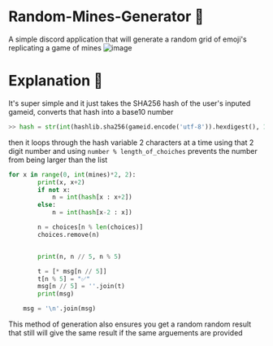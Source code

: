 # Random-Mines-Generator 🤖
A simple discord application that will generate a random grid of emoji's replicating a game of mines
![image](https://user-images.githubusercontent.com/78031685/194453909-70489ad7-99b4-48ad-be3f-bfcdcb6fd769.png)

# Explanation 🧠
It's super simple and it just takes the SHA256 hash of the user's inputed gameid, converts that hash into a base10 number
```py
>> hash = str(int(hashlib.sha256(gameid.encode('utf-8')).hexdigest(), 16))[1:]
```
then it loops through the hash variable 2 characters at a time using that 2 digit number and using `number % length_of_choiches` prevents the number from being larger than the list
```py
for x in range(0, int(mines)*2, 2):
        print(x, x+2)
        if not x:
            n = int(hash[x : x+2])
        else:
            n = int(hash[x-2 : x])

        n = choices[n % len(choices)]
        choices.remove(n)


        print(n, n // 5, n % 5)

        t = [* msg[n // 5]]
        t[n % 5] = "✅"
        msg[n // 5] = ''.join(t)
        print(msg)

    msg = '\n'.join(msg)

```

This method of generation also ensures you get a random random result that still will give the same result if the same arguements are provided
